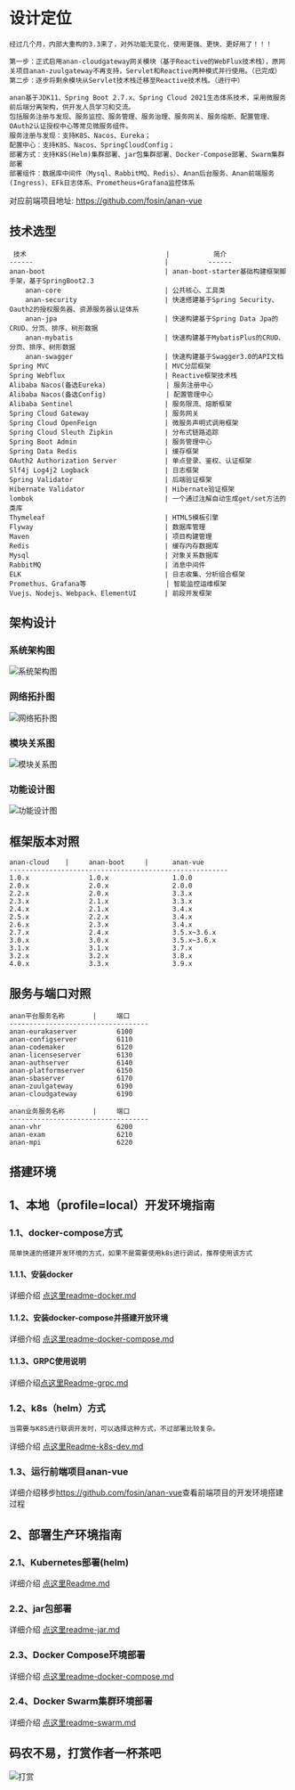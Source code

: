 # 设计定位
    经过几个月，内部大重构的3.3来了，对外功能无变化，使用更强、更快、更好用了！！！

    第一步：正式启用anan-cloudgateway网关模块（基于Reactive的WebFlux技术栈），原网关项目anan-zuulgateway不再支持，Servlet和Reactive两种模式并行使用。（已完成）
    第二步：逐步将剩余模块从Servlet技术栈迁移至Reactive技术栈。（进行中）

    anan基于JDK11、Spring Boot 2.7.x、Spring Cloud 2021生态体系技术，采用微服务前后端分离架构，供开发人员学习和交流。
    包括服务注册与发现、服务监控、服务管理、服务治理、服务网关、服务熔断、配置管理、OAuth2认证授权中心等常见微服务组件。
    服务注册与发现：支持K8S、Nacos、Eureka；
    配置中心：支持K8S、Nacos、SpringCloudConfig；
    部署方式：支持K8S(Helm)集群部署、jar包集群部署、Docker-Compose部署、Swarm集群部署
    部署组件：数据库中间件（Mysql、RabbitMQ、Redis）、Anan后台服务、Anan前端服务(Ingress)、EFk日志体系、Prometheus+Grafana监控体系

对应前端项目地址: <https://github.com/fosin/anan-vue>

## 技术选型

     技术                                   |           简介 
    ------                                 |          ------
    anan-boot                              | anan-boot-starter基础构建框架脚手架，基于SpringBoot2.3
        anan-core                          | 公共核心、工具类
        anan-security                      | 快速搭建基于Spring Security、Oauth2的授权服务器、资源服务器认证体系
        anan-jpa                           | 快速构建基于Spring Data Jpa的CRUD、分页、排序、树形数据
        anan-mybatis                       | 快速构建基于MybatisPlus的CRUD、分页、排序、树形数据
        anan-swagger                       | 快速构建基于Swagger3.0的API文档
    Spring MVC                             | MVC分层框架 
    Spring Webflux                         | Reactive框架技术栈
    Alibaba Nacos(备选Eureka)               | 服务注册中心 
    Alibaba Nacos(备选Config)               | 配置管理中心 
    Alibaba Sentinel                       | 服务限流、熔断框架 
    Spring Cloud Gateway                   | 服务网关 
    Spring Cloud OpenFeign                 | 微服务声明式调用框架 
    Spring Cloud Sleuth Zipkin             | 分布式链路追踪
    Spring Boot Admin                      | 服务管理中心 
    Spring Data Redis                      | 缓存框架 
    OAuth2 Authorization Server            | 单点登录、鉴权、认证框架
    Slf4j Log4j2 Logback                   | 日志框架
    Spring Validator                       | 后端验证框架 
    Hibernate Validator                    | Hibernate验证框架 
    lombok                                 | 一个通过注解自动生成get/set方法的类库 
    Thymeleaf                              | HTML5模板引擎  
    Flyway                                 | 数据库管理  
    Maven                                  | 项目构建管理  
    Redis                                  | 缓存内存数据库 
    Mysql                                  | 对象关系数据库 
    RabbitMQ                               | 消息中间件
    ELK                                    | 日志收集、分析组合框架
    Promethus、Grafana等                    | 智能监控运维框架
    Vuejs、Nodejs、Webpack、ElementUI       | 前段开发框架
## 架构设计

### 系统架构图

![系统架构图](docs/image/技术架构图.png)

### 网络拓扑图

![网络拓扑图](docs/image/网络拓扑图.png)

### 模块关系图

![模块关系图](docs/image/模块关系图.png)

### 功能设计图

![功能设计图](docs/image/功能设计图.png)

## 框架版本对照

    anan-cloud    |     anan-boot     |      anan-vue
    -------------------------------------------------------
    1.0.x               1.0.x                1.0.0         
    2.0.x               2.0.x                2.0.0         
    2.2.x               2.0.x                3.3.x
    2.3.x               2.1.x                3.3.x
    2.4.x               2.1.x                3.4.x
    2.5.x               2.2.x                3.4.x
    2.6.x               2.3.x                3.4.x
    2.7.x               2.4.x                3.5.x~3.6.x
    3.0.x               3.0.x                3.5.x~3.6.x
    3.1.x               3.1.x                3.7.x
    3.2.x               3.2.x                3.8.x
    4.0.x               3.3.x                3.9.x

## 服务与端口对照

    anan平台服务名称       |     端口
    -----------------------------------
    anan-eurakaserver          6100
    anan-configserver          6110
    anan-codemaker             6120
    anan-licenseserver         6130
    anan-authserver            6140
    anan-platformserver        6150
    anan-sbaserver             6170
    anan-zuulgateway           6190
    anan-cloudgateway          6190

    anan业务服务名称       |     端口
    -----------------------------------
    anan-vhr                   6200
    anan-exam                  6210
    anan-mpi                   6220

## 搭建环境

## 1、本地（profile=local）开发环境指南

### 1.1、docker-compose方式
    
    简单快速的搭建开发环境的方式，如果不是需要使用k8s进行调试，推荐使用该方式

#### 1.1.1、安装docker

详细介绍 [点这里readme-docker.md](deploy/docker/readme-docker.md)

#### 1.1.2、安装docker-compose并搭建开放环境

详细介绍 [点这里readme-docker-compose.md](deploy/docker/readme-docker-compose.md)

#### 1.1.3、GRPC使用说明

详细介绍[点这里Readme-grpc.md](docs/Readme-grpc.md)

### 1.2、k8s（helm）方式
    
    当需要与K8S进行联调开发时，可以选择这种方式，不过部署比较复杂。

详细介绍 [点这里Readme-k8s-dev.md](deploy/k8s/Readme-k8s-dev.md)

### 1.3、运行前端项目anan-vue

详细介绍移步<https://github.com/fosin/anan-vue>查看前端项目的开发环境搭建过程

## 2、部署生产环境指南

### 2.1、Kubernetes部署(helm)

详细介绍 [点这里Readme.md](deploy/helm/Readme.md)

### 2.2、jar包部署

详细介绍 [点这里readme-jar.md](deploy/jar/readme-jar.md)

### 2.3、Docker Compose环境部署

详细介绍 [点这里readme-docker-compose.md](deploy/docker/readme-docker-compose.md)

### 2.4、Docker Swarm集群环境部署

详细介绍 [点这里readme-swarm.md](deploy/swarm/readme-swarm.md)

## 码农不易，打赏作者一杯茶吧

![打赏](https://upload.jianshu.io/users/qrcodes/22247790/%E5%BE%AE%E4%BF%A1%E5%92%8C%E6%94%AF%E4%BB%98%E5%AE%9D.jpg)
